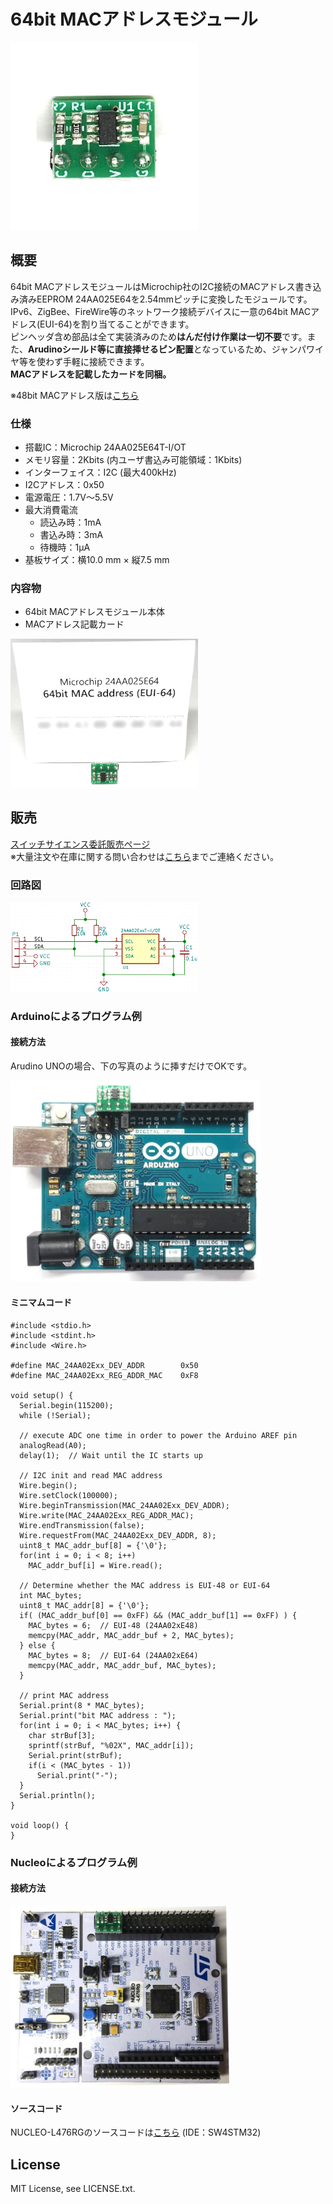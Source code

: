 # 64bit MACアドレスモジュール

<img src="/images/ProductImage.jpg" width="300px">

## 概要

64bit MACアドレスモジュールはMicrochip社のI2C接続のMACアドレス書き込み済みEEPROM 24AA025E64を2.54mmピッチに変換したモジュールです。  
IPv6、ZigBee、FireWire等のネットワーク接続デバイスに一意の64bit MACアドレス(EUI-64)を割り当てることができます。  
ピンヘッダ含め部品は全て実装済みのため**はんだ付け作業は一切不要**です。また、**Arudinoシールド等に直接挿せるピン配置**となっているため、ジャンパワイヤ等を使わず手軽に接続できます。  
**MACアドレスを記載したカードを同梱。**

※48bit MACアドレス版は[こちら](https://github.com/y2kblog/48bit_MAC_Address_Module)

### 仕様
- 搭載IC：Microchip 24AA025E64T-I/OT
- メモリ容量：2Kbits (内ユーザ書込み可能領域：1Kbits)
- インターフェイス：I2C (最大400kHz)
- I2Cアドレス：0x50
- 電源電圧：1.7V～5.5V
- 最大消費電流
    - 読込み時：1mA
    - 書込み時：3mA
    - 待機時：1μA
- 基板サイズ：横10.0 mm × 縦7.5 mm

### 内容物
- 64bit MACアドレスモジュール本体
- MACアドレス記載カード

<img src="/images/ProductContents_64bit.jpg" width="300px">


## 販売  
[スイッチサイエンス委託販売ページ](https://www.switch-science.com/catalog/5319/)  
※大量注文や在庫に関する問い合わせは[こちら](mailto:info.y2kb@gmail.com)までご連絡ください。  

### 回路図

<img src="/images/CircuitDiagram.png" width="300px">


### Arduinoによるプログラム例

#### 接続方法  

Arudino UNOの場合、下の写真のように挿すだけでOKです。

<img src="/images/WiringDiagram_Arduino.jpg" width="400px">


#### ミニマムコード

    #include <stdio.h>
    #include <stdint.h>
    #include <Wire.h>

    #define MAC_24AA02Exx_DEV_ADDR        0x50
    #define MAC_24AA02Exx_REG_ADDR_MAC    0xF8

    void setup() {
      Serial.begin(115200);
      while (!Serial);

      // execute ADC one time in order to power the Arduino AREF pin
      analogRead(A0);
      delay(1);  // Wait until the IC starts up

      // I2C init and read MAC address
      Wire.begin();
      Wire.setClock(100000);
      Wire.beginTransmission(MAC_24AA02Exx_DEV_ADDR);
      Wire.write(MAC_24AA02Exx_REG_ADDR_MAC);
      Wire.endTransmission(false);
      Wire.requestFrom(MAC_24AA02Exx_DEV_ADDR, 8);
      uint8_t MAC_addr_buf[8] = {'\0'};
      for(int i = 0; i < 8; i++)
        MAC_addr_buf[i] = Wire.read();

      // Determine whether the MAC address is EUI-48 or EUI-64
      int MAC_bytes;
      uint8_t MAC_addr[8] = {'\0'};
      if( (MAC_addr_buf[0] == 0xFF) && (MAC_addr_buf[1] == 0xFF) ) {
        MAC_bytes = 6;  // EUI-48 (24AA02xE48)
        memcpy(MAC_addr, MAC_addr_buf + 2, MAC_bytes);
      } else {
        MAC_bytes = 8;  // EUI-64 (24AA02xE64)
        memcpy(MAC_addr, MAC_addr_buf, MAC_bytes);
      }

      // print MAC address
      Serial.print(8 * MAC_bytes);
      Serial.print("bit MAC address : ");
      for(int i = 0; i < MAC_bytes; i++) {
        char strBuf[3];
        sprintf(strBuf, "%02X", MAC_addr[i]);
        Serial.print(strBuf);
        if(i < (MAC_bytes - 1))
          Serial.print("-");
      }
      Serial.println();
    }

    void loop() {
    }


### Nucleoによるプログラム例

#### 接続方法  

<img src="/images/WiringDiagram_Nucleo.jpg" width="350px">

#### ソースコード

NUCLEO-L476RGのソースコードは[こちら](https://github.com/y2kblog/64bit_MAC_Address_Module/blob/master/SampleCode/NUCLEO-L476RG/24AA025Exx_testing) (IDE：SW4STM32)


## License
MIT License, see LICENSE.txt.
